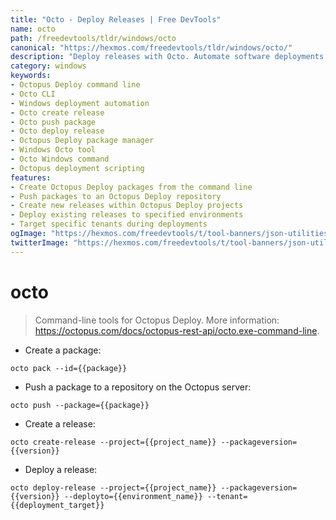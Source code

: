```yaml
---
title: "Octo - Deploy Releases | Free DevTools"
name: octo
path: /freedevtools/tldr/windows/octo
canonical: "https://hexmos.com/freedevtools/tldr/windows/octo/"
description: "Deploy releases with Octo. Automate software deployments to Octopus Deploy server from the command line. Free online tool, no registration required."
category: windows
keywords:
- Octopus Deploy command line
- Octo CLI
- Windows deployment automation
- Octo create release
- Octo push package
- Octo deploy release
- Octopus Deploy package manager
- Windows Octo tool
- Octo Windows command
- Octopus deployment scripting
features:
- Create Octopus Deploy packages from the command line
- Push packages to an Octopus Deploy repository
- Create new releases within Octopus Deploy projects
- Deploy existing releases to specified environments
- Target specific tenants during deployments
ogImage: "https://hexmos.com/freedevtools/t/tool-banners/json-utilities-banner.png"
twitterImage: "https://hexmos.com/freedevtools/t/tool-banners/json-utilities-banner.png"
---
```


# octo

> Command-line tools for Octopus Deploy.
> More information: <https://octopus.com/docs/octopus-rest-api/octo.exe-command-line>.

- Create a package:

`octo pack --id={{package}}`

- Push a package to a repository on the Octopus server:

`octo push --package={{package}}`

- Create a release:

`octo create-release --project={{project_name}} --packageversion={{version}}`

- Deploy a release:

`octo deploy-release --project={{project_name}} --packageversion={{version}} --deployto={{environment_name}} --tenant={{deployment_target}}`
